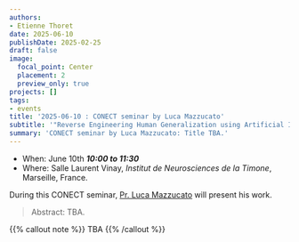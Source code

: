 ```yaml
---
authors:
- Etienne Thoret
date: 2025-06-10
publishDate: 2025-02-25
draft: false
image:
  focal_point: Center
  placement: 2
  preview_only: true
projects: []
tags:
- events
title: '2025-06-10 : CONECT seminar by Luca Mazzucato'
subtitle: '"Reverse Engineering Human Generalization using Artificial Intelligence."'
summary: 'CONECT seminar by Luca Mazzucato: Title TBA.'
---
```



* When: June 10th ***10:00 to 11:30*** 
* Where: Salle Laurent Vinay, _Institut de Neurosciences de la Timone_, Marseille, France.

During this CONECT seminar, [Pr. Luca Mazzucato](https://www.mazzulab.com/ ) will present his work.

> Abstract: TBA.


{{% callout note %}}
TBA 
{{% /callout %}}
